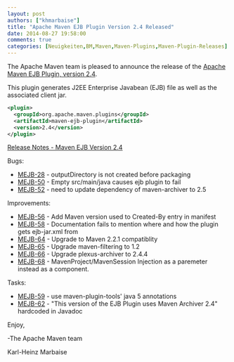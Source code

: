 ```yaml
---
layout: post
authors: ["khmarbaise"]
title: "Apache Maven EJB Plugin Version 2.4 Released"
date: 2014-08-27 19:58:00
comments: true
categories: [Neuigkeiten,BM,Maven,Maven-Plugins,Maven-Plugin-Releases]
---
```

The Apache Maven team is pleased to announce the release of the 
[Apache Maven EJB Plugin, version 2.4](https://maven.apache.org/plugins/maven-ejb-plugin).

This plugin generates J2EE Enterprise Javabean (EJB) file as well as the
associated client jar.

``` xml
<plugin>
  <groupId>org.apache.maven.plugins</groupId>
  <artifactId>maven-ejb-plugin</artifactId>
  <version>2.4</version>
</plugin>
```
<!-- more -->

[Release Notes - Maven EJB Version 2.4](http://jira.codehaus.org/secure/ReleaseNote.jspa?projectId=11134&version=15475)

Bugs:

 * [MEJB-28](https://issues.apache.org/jira/browse/MEJB-28) - outputDirectory is not created before packaging
 * [MEJB-50](https://issues.apache.org/jira/browse/MEJB-50) - Empty src/main/java causes ejb plugin to fail
 * [MEJB-52](https://issues.apache.org/jira/browse/MEJB-52) - need to update dependency of maven-archiver to 2.5

Improvements:

 * [MEJB-56](https://issues.apache.org/jira/browse/MEJB-56) - Add Maven version used to Created-By entry in manifest
 * [MEJB-58](https://issues.apache.org/jira/browse/MEJB-58) - Documentation fails to mention where and how the plugin gets ejb-jar.xml from
 * [MEJB-64](https://issues.apache.org/jira/browse/MEJB-64) - Upgrade to Maven 2.2.1 compatiblity
 * [MEJB-65](https://issues.apache.org/jira/browse/MEJB-65) - Upgrade maven-filtering to 1.2
 * [MEJB-66](https://issues.apache.org/jira/browse/MEJB-66) - Upgrade plexus-archiver to 2.4.4
 * [MEJB-68](https://issues.apache.org/jira/browse/MEJB-68) - MavenProject/MavenSession Injection as a paremeter instead as a component.

Tasks:

 * [MEJB-59](https://issues.apache.org/jira/browse/MEJB-59) - use maven-plugin-tools' java 5 annotations
 * [MEJB-62](https://issues.apache.org/jira/browse/MEJB-62) - "This version of the EJB Plugin uses Maven Archiver 2.4" hardcoded in Javadoc

Enjoy,

-The Apache Maven team

Karl-Heinz Marbaise
